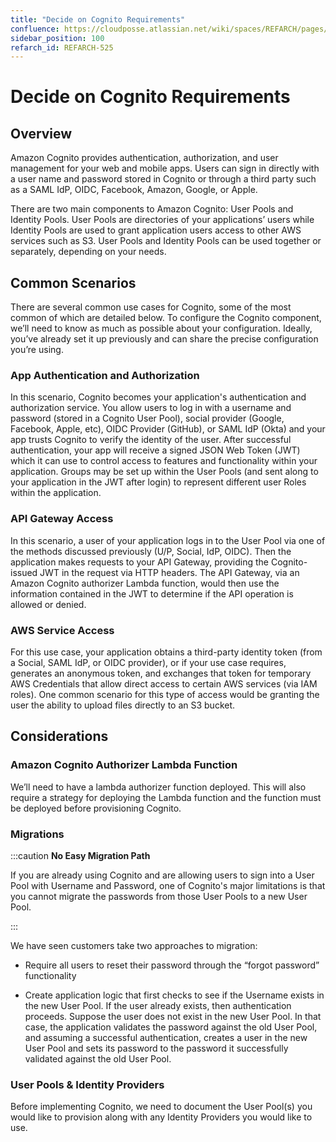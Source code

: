 ```yaml
---
title: "Decide on Cognito Requirements"
confluence: https://cloudposse.atlassian.net/wiki/spaces/REFARCH/pages/1365213271/REFARCH-525+-+Decide+on+Cognito+Requirements
sidebar_position: 100
refarch_id: REFARCH-525
---
```


# Decide on Cognito Requirements

## Overview
Amazon Cognito provides authentication, authorization, and user management for your web and mobile apps. Users can sign in directly with a user name and password stored in Cognito or through a third party such as a SAML IdP, OIDC, Facebook, Amazon, Google, or Apple.

There are two main components to Amazon Cognito: User Pools and Identity Pools. User Pools are directories of your applications’ users while Identity Pools are used to grant application users access to other AWS services such as S3. User Pools and Identity Pools can be used together or separately, depending on your needs.

## Common Scenarios
There are several common use cases for Cognito, some of the most common of which are detailed below. To configure the Cognito component, we’ll need to know as much as possible about your configuration. Ideally, you’ve already set it up previously and can share the precise configuration you’re using.

### App Authentication and Authorization

In this scenario, Cognito becomes your application's authentication and authorization service. You allow users to log in with a username and password (stored in a Cognito User Pool), social provider (Google, Facebook, Apple, etc), OIDC Provider (GitHub), or SAML IdP (Okta) and your app trusts Cognito to verify the identity of the user. After successful authentication, your app will receive a signed JSON Web Token (JWT) which it can use to control access to features and functionality within your application. Groups may be set up within the User Pools (and sent along to your application in the JWT after login) to represent different user Roles within the application.

### API Gateway Access

In this scenario, a user of your application logs in to the User Pool via one of the methods discussed previously (U/P, Social, IdP, OIDC). Then the application makes requests to your API Gateway, providing the Cognito-issued JWT in the request via HTTP headers. The API Gateway, via an Amazon Cognito authorizer Lambda function, would then use the information contained in the JWT to determine if the API operation is allowed or denied.

### AWS Service Access

For this use case, your application obtains a third-party identity token (from a Social, SAML IdP, or OIDC provider), or if your use case requires, generates an anonymous token, and exchanges that token for temporary AWS Credentials that allow direct access to certain AWS services (via IAM roles). One common scenario for this type of access would be granting the user the ability to upload files directly to an S3 bucket.

## Considerations

### Amazon Cognito Authorizer Lambda Function

We’ll need to have a lambda authorizer function deployed. This will also require a strategy for deploying the Lambda function and the function must be deployed before provisioning Cognito.

### Migrations

:::caution
**No Easy Migration Path**

If you are already using Cognito and are allowing users to sign into a User Pool with Username and Password, one of Cognito's major limitations is that you cannot migrate the passwords from those User Pools to a new User Pool.

:::

We have seen customers take two approaches to migration:

- Require all users to reset their password through the “forgot password” functionality

- Create application logic that first checks to see if the Username exists in the new User Pool. If the user already exists, then authentication proceeds. Suppose the user does not exist in the new User Pool. In that case, the application validates the password against the old User Pool, and assuming a successful authentication, creates a user in the new User Pool and sets its password to the password it successfully validated against the old User Pool.

### User Pools & Identity Providers

Before implementing Cognito, we need to document the User Pool(s) you would like to provision along with any Identity Providers you would like to use.


